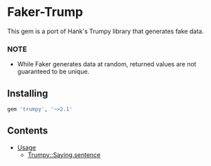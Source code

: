 # Faker-Trump
 This gem is a port of Hank's Trumpy library that generates fake data.
 
### NOTE

* While Faker generates data at random, returned values are not guaranteed to be unique.

Installing
----------
```bash
gem 'trumpy', '~>2.1'
```

Contents
--------

- [Usage](#usage)
  - [Trumpy::Saying.sentence](#trumpysaying)







